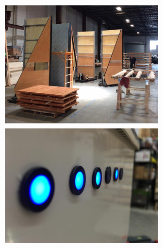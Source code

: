 [![](img/thumbnail_750px_ourself-frames-under-construction-2016-06-05.jpg)](img/ourself-frames-under-construction-2016-06-05.jpg)

[![](img/thumbnail_750px_ourself-blue-leds-2016-05-05.jpg)](img/ourself-blue-leds-2016-05-05.jpg)